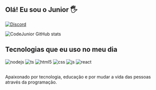 ## Olá! Eu sou o Junior 🖐️

[![Discord](https://img.shields.io/badge/Discord-7289DA?style=for-the-badge&logo=discord&logoColor=white)](https://discord.io/varletdev)

![CodeJunior GitHub stats](https://github-readme-stats.vercel.app/api?username=CodeJunior-Varlet&show_icons=true&theme=onedark&count_private=true)

## Tecnologias que eu uso no meu dia

<div style="display: inline_block">
<img align="center" alt="nodejs" src="https://img.shields.io/badge/Node.js-43853D?style=for-the-badge&logo=node.js&logoColor=white" />
 <img align="center" alt="ts" src="https://img.shields.io/badge/TypeScript-007ACC?style=for-the-badge&logo=typescript&logoColor=white" />
  <img align="center" alt="html5" src="https://img.shields.io/badge/HTML5-E34F26?style=for-the-badge&logo=html5&logoColor=white" />
  <img align="center" alt="css" src="https://img.shields.io/badge/CSS3-1572B6?style=for-the-badge&logo=css3&logoColor=white" />
  <img align="center" alt="js" src="https://img.shields.io/badge/JavaScript-F7DF1E?style=for-the-badge&logo=javascript&logoColor=black" />
  <img align="center" alt="react" src="https://img.shields.io/badge/React-20232A?style=for-the-badge&logo=react&logoColor=61DAFB" />
  
</div><br/>

Apaixonado por tecnologia, educação e por mudar a vida das pessoas através da programação.

